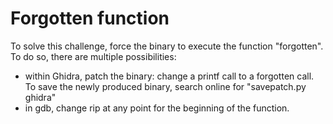 # Forgotten function
To solve this challenge, force the binary to execute the function "forgotten". To do so, there are multiple possibilities:
- within Ghidra, patch the binary: change a printf call to a forgotten call. To save the newly produced binary, search online for "savepatch.py ghidra"
- in gdb, change rip at any point for the beginning of the function.